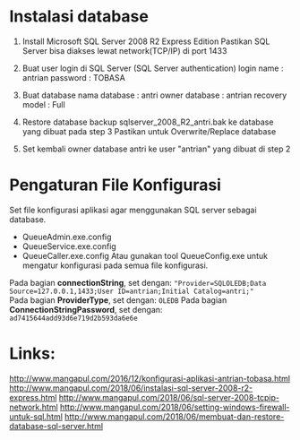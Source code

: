 # Instalasi database

1. Install Microsoft SQL Server 2008 R2 Express Edition
   Pastikan SQL Server bisa diakses lewat network(TCP/IP) di port 1433

2. Buat user login di SQL Server
   (SQL Server authentication)
      login name : antrian
      password   : TOBASA

3. Buat database
      nama database	: antri
      owner database	: antrian
      recovery model : Full
   
4. Restore database backup sqlserver_2008_R2_antri.bak ke database yang dibuat pada step 3
   Pastikan untuk Overwrite/Replace database 
   
5. Set kembali owner database antri ke user "antrian" yang dibuat di step 2

# Pengaturan File Konfigurasi

Set file konfigurasi aplikasi agar menggunakan SQL server sebagai database.
- QueueAdmin.exe.config
- QueueService.exe.config
- QueueCaller.exe.config
Atau gunakan tool QueueConfig.exe untuk mengatur konfigurasi pada semua file konfigurasi.
   
Pada bagian **connectionString**, set dengan:
`
   "Provider=SQLOLEDB;Data Source=127.0.0.1,1433;User ID=antrian;Initial Catalog=antri;"
`	
Pada bagian **ProviderType**, set dengan:
`
   OLEDB
`
Pada bagian **ConnectionStringPassword**, set dengan:
`		
   ad7415644add93d6e719d2b593da6e6e
`
   
# Links:
http://www.mangapul.com/2016/12/konfigurasi-aplikasi-antrian-tobasa.html
http://www.mangapul.com/2018/06/instalasi-sql-server-2008-r2-express.html
http://www.mangapul.com/2018/06/sql-server-2008-tcpip-network.html
http://www.mangapul.com/2018/06/setting-windows-firewall-untuk-sql.html
http://www.mangapul.com/2018/06/membuat-dan-restore-database-sql-server.html